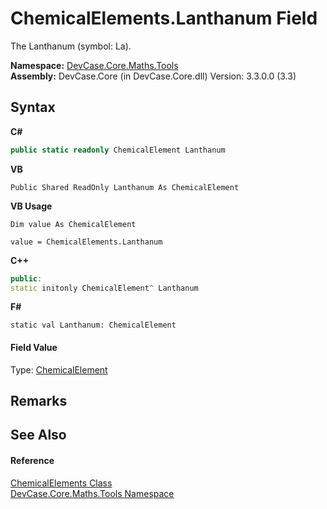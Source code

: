 # ChemicalElements.Lanthanum Field
 

The Lanthanum (symbol: La).

**Namespace:**&nbsp;<a href="N_DevCase_Core_Maths_Tools">DevCase.Core.Maths.Tools</a><br />**Assembly:**&nbsp;DevCase.Core (in DevCase.Core.dll) Version: 3.3.0.0 (3.3)

## Syntax

**C#**<br />
``` C#
public static readonly ChemicalElement Lanthanum
```

**VB**<br />
``` VB
Public Shared ReadOnly Lanthanum As ChemicalElement
```

**VB Usage**<br />
``` VB Usage
Dim value As ChemicalElement

value = ChemicalElements.Lanthanum

```

**C++**<br />
``` C++
public:
static initonly ChemicalElement^ Lanthanum
```

**F#**<br />
``` F#
static val Lanthanum: ChemicalElement
```


#### Field Value
Type: <a href="T_DevCase_Core_Maths_ChemicalElement">ChemicalElement</a>

## Remarks


## See Also


#### Reference
<a href="T_DevCase_Core_Maths_Tools_ChemicalElements">ChemicalElements Class</a><br /><a href="N_DevCase_Core_Maths_Tools">DevCase.Core.Maths.Tools Namespace</a><br />